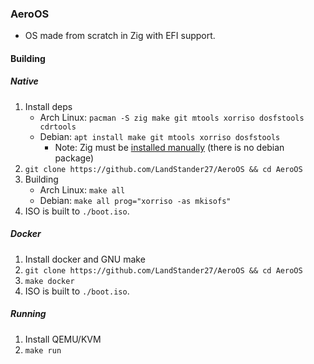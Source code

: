 ### AeroOS
- OS made from scratch in Zig with EFI support.

#### Building
##### Native
1. Install deps
	* Arch Linux: `pacman -S zig make git mtools xorriso dosfstools cdrtools`
	* Debian: `apt install make git mtools xorriso dosfstools`
		* Note: Zig must be [installed manually](https://ziglang.org/download/) (there is no debian package)
2. `git clone https://github.com/LandStander27/AeroOS && cd AeroOS`
3. Building
	* Arch Linux: `make all`
	* Debian: `make all prog="xorriso -as mkisofs"`
4. ISO is built to `./boot.iso`.

##### Docker
1. Install docker and GNU make
2. `git clone https://github.com/LandStander27/AeroOS && cd AeroOS`
3. `make docker`
4. ISO is built to `./boot.iso`.

##### Running
1. Install QEMU/KVM
2. `make run`
